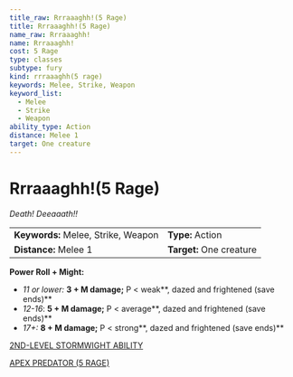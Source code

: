 ```yaml
---
title_raw: Rrraaaghh!(5 Rage)
title: Rrraaaghh!(5 Rage)
name_raw: Rrraaaghh!
name: Rrraaaghh!
cost: 5 Rage
type: classes
subtype: fury
kind: rrraaaghh(5 rage)
keywords: Melee, Strike, Weapon
keyword_list:
  - Melee
  - Strike
  - Weapon
ability_type: Action
distance: Melee 1
target: One creature
---
```


# Rrraaaghh!(5 Rage)

*Death! Deeaaath!!*

|                                     |                          |
| :---------------------------------- | :----------------------- |
| **Keywords:** Melee, Strike, Weapon | **Type:** Action         |
| **Distance:** Melee 1               | **Target:** One creature |

**Power Roll + Might:**

- *11 or lower:* **3 + M damage;** P \< weak\*\*, dazed and frightened (save ends)\*\*
- *12-16*: **5 + M damage;** P \< average\*\*, dazed and frightened (save ends)\*\*
- *17+:* **8 + M damage;** P \< strong\*\*, dazed and frightened (save ends)\*\*

[2ND-LEVEL STORMWIGHT ABILITY](./2nd-Level%20Stormwight%20Ability.md)

[APEX PREDATOR (5 RAGE)](./Apex%20Predator.md)
